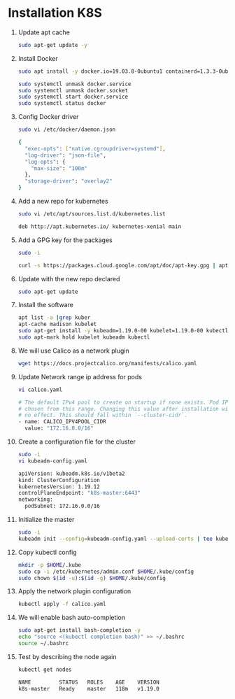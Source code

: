 # Installation K8S

1.  Update apt cache
    ```bash
    sudo apt-get update -y
    ```
1.  Install Docker
    ```bash
    sudo apt install -y docker.io=19.03.8-0ubuntu1 containerd=1.3.3-0ubuntu2

    sudo systemctl unmask docker.service
    sudo systemctl unmask docker.socket
    sudo systemctl start docker.service
    sudo systemctl status docker
    ```
1.  Config Docker driver
    ```bash
    sudo vi /etc/docker/daemon.json

    {
      "exec-opts": ["native.cgroupdriver=systemd"],
      "log-driver": "json-file",
      "log-opts": {
        "max-size": "100m"
      },
      "storage-driver": "overlay2"
    }
    ```
1.  Add a new repo for kubernetes
    ```bash
    sudo vi /etc/apt/sources.list.d/kubernetes.list

    deb http://apt.kubernetes.io/ kubernetes-xenial main
    ```
1.  Add a GPG key for the packages
    ```bash
    sudo -i

    curl -s https://packages.cloud.google.com/apt/doc/apt-key.gpg | apt-key add -
    ```
1.  Update with the new repo declared
    ```bash
    sudo apt-get update
    ```
1.  Install the software
    ```bash
    apt list -a |grep kuber
    apt-cache madison kubelet
    sudo apt-get install -y kubeadm=1.19.0-00 kubelet=1.19.0-00 kubectl=1.19.0-00
    sudo apt-mark hold kubelet kubeadm kubectl
    ```
1.  We will use Calico as a network plugin
    ```bash
    wget https://docs.projectcalico.org/manifests/calico.yaml
    ```
1.  Update Network range ip address for pods
    ```bash
    vi calico.yaml
    
    # The default IPv4 pool to create on startup if none exists. Pod IPs will be
    # chosen from this range. Changing this value after installation will have
    # no effect. This should fall within `--cluster-cidr`.
    - name: CALICO_IPV4POOL_CIDR
      value: "172.16.0.0/16"    
    ```
1.  Create a configuration file for the cluster
    ```bash
    sudo -i
    vi kubeadm-config.yaml

    apiVersion: kubeadm.k8s.io/v1beta2
    kind: ClusterConfiguration
    kubernetesVersion: 1.19.12
    controlPlaneEndpoint: "k8s-master:6443"
    networking:
      podSubnet: 172.16.0.0/16
    ```
1.  Initialize the master
    ```bash
    sudo -i
    kubeadm init --config=kubeadm-config.yaml --upload-certs | tee kubeadm-init.out
    ```
1.  Copy kubectl config
    ```bash
    mkdir -p $HOME/.kube
    sudo cp -i /etc/kubernetes/admin.conf $HOME/.kube/config
    sudo chown $(id -u):$(id -g) $HOME/.kube/config
    ```
1.  Apply the network plugin configuration
    ```bash
    kubectl apply -f calico.yaml
    ```
1.  We will enable bash auto-completion
    ```bash
    sudo apt-get install bash-completion -y
    echo "source <(kubectl completion bash)" >> ~/.bashrc
    source ~/.bashrc
    ```
1.  Test by describing the node again
    ```bash
    kubectl get nodes

    NAME         STATUS   ROLES    AGE    VERSION
    k8s-master   Ready    master   118m   v1.19.0
    ```
